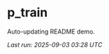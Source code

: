 # p_train

Auto-updating README demo.

<!--START_SECTION:status-->
_Last run: 2025-09-03 03:28 UTC_
<!--END_SECTION:status-->































































































































































































































































































































